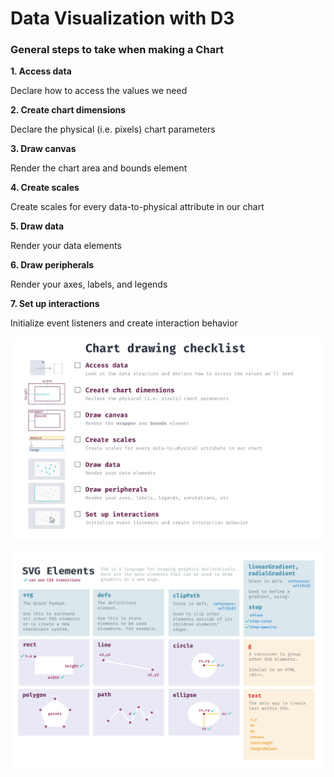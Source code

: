 # Data Visualization with D3 


### General steps to take when making a Chart

**1. Access data**

Declare how to access the values we need

**2. Create chart dimensions**

Declare the physical (i.e. pixels) chart parameters

**3. Draw canvas**

Render the chart area and bounds element

**4. Create scales**

Create scales for every data-to-physical attribute in our chart

**5. Draw data**

Render your data elements

**6. Draw peripherals**

Render your axes, labels, and legends

**7. Set up interactions**

Initialize event listeners and create interaction behavior

![](chart_drawing_checklist.png)

![](svg_elements_cheat_sheet.png)
